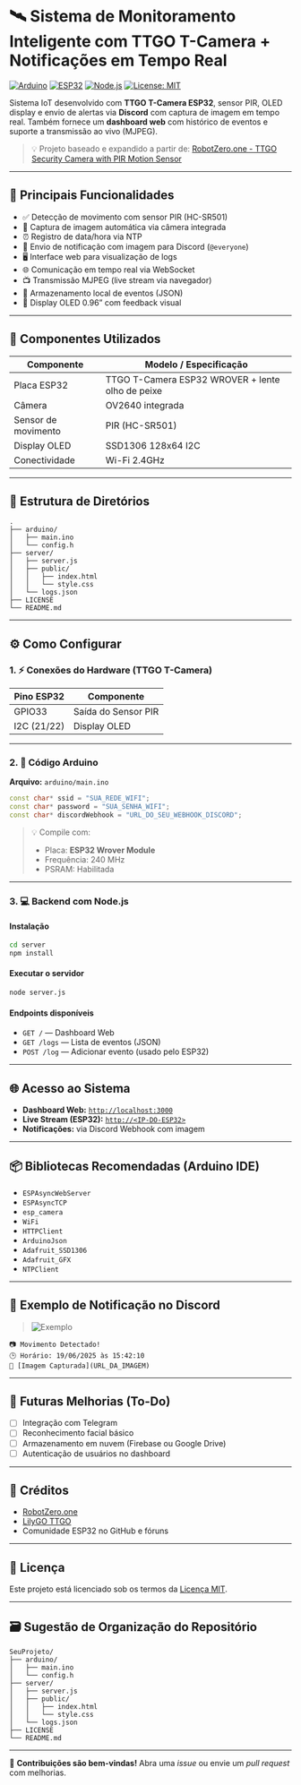 # 🛰️ Sistema de Monitoramento Inteligente com TTGO T-Camera + Notificações em Tempo Real

[![Arduino](https://img.shields.io/badge/Arduino-Compatible-green)](https://www.arduino.cc/)
[![ESP32](https://img.shields.io/badge/ESP32-TTGO_T--Camera-blue)](https://www.lilygo.cc/products/t-camera)
[![Node.js](https://img.shields.io/badge/Node.js-18%2B-brightgreen)](https://nodejs.org/)
[![License: MIT](https://img.shields.io/badge/License-MIT-yellow.svg)](LICENSE)

Sistema IoT desenvolvido com **TTGO T-Camera ESP32**, sensor PIR, OLED display e envio de alertas via **Discord** com captura de imagem em tempo real. Também fornece um **dashboard web** com histórico de eventos e suporte a transmissão ao vivo (MJPEG).

> 💡 Projeto baseado e expandido a partir de: [RobotZero.one - TTGO Security Camera with PIR Motion Sensor](https://robotzero.one/ttgo-security-camera-pir/)

---

## 🧠 Principais Funcionalidades

- ✅ Detecção de movimento com sensor PIR (HC-SR501)
- 📸 Captura de imagem automática via câmera integrada
- ⏰ Registro de data/hora via NTP
- 💬 Envio de notificação com imagem para Discord (`@everyone`)
- 🖥️ Interface web para visualização de logs
- 🌐 Comunicação em tempo real via WebSocket
- 📺 Transmissão MJPEG (live stream via navegador)
- 🧾 Armazenamento local de eventos (JSON)
- 🧩 Display OLED 0.96” com feedback visual

---

## 🔧 Componentes Utilizados

| Componente           | Modelo / Especificação                          |
|----------------------|-------------------------------------------------|
| Placa ESP32          | TTGO T-Camera ESP32 WROVER + lente olho de peixe |
| Câmera               | OV2640 integrada                                |
| Sensor de movimento  | PIR (HC-SR501)                                  |
| Display OLED         | SSD1306 128x64 I2C                              |
| Conectividade        | Wi-Fi 2.4GHz                                    |

---

## 📁 Estrutura de Diretórios

```text
.
├── arduino/
│   ├── main.ino
│   └── config.h
├── server/
│   ├── server.js
│   ├── public/
│   │   ├── index.html
│   │   └── style.css
│   └── logs.json
├── LICENSE
└── README.md
```

---

## ⚙️ Como Configurar

### 1. ⚡ Conexões do Hardware (TTGO T-Camera)

| Pino ESP32   | Componente          |
|--------------|---------------------|
| GPIO33       | Saída do Sensor PIR |
| I2C (21/22)  | Display OLED        |

---

### 2. 📲 Código Arduino

**Arquivo:** `arduino/main.ino`

```cpp
const char* ssid = "SUA_REDE_WIFI";
const char* password = "SUA_SENHA_WIFI";
const char* discordWebhook = "URL_DO_SEU_WEBHOOK_DISCORD";
```

> 💡 Compile com:
> - Placa: **ESP32 Wrover Module**
> - Frequência: 240 MHz
> - PSRAM: Habilitada

---

### 3. 💻 Backend com Node.js

#### Instalação

```bash
cd server
npm install
```

#### Executar o servidor

```bash
node server.js
```

#### Endpoints disponíveis

- `GET /` — Dashboard Web
- `GET /logs` — Lista de eventos (JSON)
- `POST /log` — Adicionar evento (usado pelo ESP32)

---

## 🌐 Acesso ao Sistema

- **Dashboard Web:** [`http://localhost:3000`](http://localhost:3000)
- **Live Stream (ESP32):** [`http://<IP-DO-ESP32>`](http://<IP-DO-ESP32>)
- **Notificações:** via Discord Webhook com imagem

---

## 📦 Bibliotecas Recomendadas (Arduino IDE)

- `ESPAsyncWebServer`
- `ESPAsyncTCP`
- `esp_camera`
- `WiFi`
- `HTTPClient`
- `ArduinoJson`
- `Adafruit_SSD1306`
- `Adafruit_GFX`
- `NTPClient`

---

## 📸 Exemplo de Notificação no Discord

> ![Exemplo](https://cdn.discordapp.com/attachments/1385049962659713074/1385333185704886312/photo_19_06_2025_15-59-28.jpg?ex=6855af91&is=68545e11&hm=e2fba1c4cf1983cf6ae9a5ce3e2a7c8f8fefb1eff9b4fd05e8ae1c1c17e7a9ee&)

```
📷 Movimento Detectado!
🕒 Horário: 19/06/2025 às 15:42:10
🔗 [Imagem Capturada](URL_DA_IMAGEM)
```

---

## 🧪 Futuras Melhorias (To-Do)

- [ ] Integração com Telegram
- [ ] Reconhecimento facial básico
- [ ] Armazenamento em nuvem (Firebase ou Google Drive)
- [ ] Autenticação de usuários no dashboard

---

## 🤝 Créditos

- [RobotZero.one](https://robotzero.one/ttgo-security-camera-pir/)
- [LilyGO TTGO](https://www.lilygo.cc/)
- Comunidade ESP32 no GitHub e fóruns

---

## 📄 Licença

Este projeto está licenciado sob os termos da [Licença MIT](LICENSE).

---

## 🗃️ Sugestão de Organização do Repositório

```text
SeuProjeto/
├── arduino/
│   ├── main.ino
│   └── config.h
├── server/
│   ├── server.js
│   ├── public/
│   │   ├── index.html
│   │   └── style.css
│   └── logs.json
├── LICENSE
└── README.md
```

---

💬 **Contribuições são bem-vindas!** Abra uma *issue* ou envie um *pull request* com melhorias.
